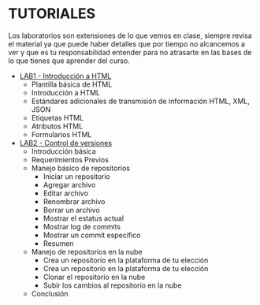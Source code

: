 # TUTORIALES

Los laboratorios son extensiones de lo que vemos en clase, siempre revisa el material ya que puede haber detalles que por tiempo no alcancemos a ver y que es tu responsabilidad entender para no atrasarte en las bases de lo que tienes que aprender del curso.
- [LAB1 - Introducción a HTML](/Lab1HTML/readme.md)
  - Plantilla básica de HTML
  - Introducción a HTML
  - Estándares adicionales de transmisión de información HTML, XML, JSON
  - Etiquetas HTML
  - Atributos HTML
  - Formularios HTML
- [LAB2 - Control de versiones](Lab2Git/readme.md)
  - Introducción básica
  - Requerimientos Previos
  - Manejo básico de repositorios
    - Iniciar un repositorio
    - Agregar archivo
    - Editar archivo
    - Renombrar archivo
    - Borrar un archivo
    - Mostrar el estatus actual
    - Mostrar log de commits
    - Mostrar un commit específico
    - Resumen
  - Manejo de repositorios en la nube
    - Crea un repositorio en la plataforma de tu elección
    - Crea un repositorio en la plataforma de tu elección
    - Clonar el repositorio en la nube
    - Subir los cambios al repositorio en la nube
  - Conclusión